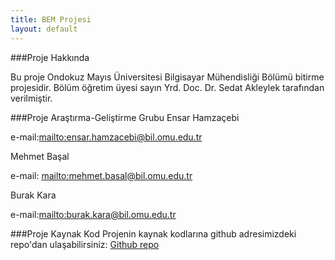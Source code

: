 ```yaml
---
title: BEM Projesi
layout: default
---
```


###Proje Hakkında

Bu proje Ondokuz Mayıs Üniversitesi Bilgisayar Mühendisliği Bölümü bitirme
projesidir. Bölüm öğretim üyesi sayın Yrd. Doc. Dr. Sedat Akleylek tarafından verilmiştir.

###Proje Araştırma-Geliştirme Grubu
Ensar Hamzaçebi

e-mail:<mailto:ensar.hamzacebi@bil.omu.edu.tr>

Mehmet Başal

e-mail: <mailto:mehmet.basal@bil.omu.edu.tr>

Burak Kara

e-mail:<mailto:burak.kara@bil.omu.edu.tr>

###Proje Kaynak Kod
Projenin kaynak kodlarına github adresimizdeki repo'dan ulaşabilirsiniz:
<a href="https://github.com/pasali/CengProject">Github repo</a>
